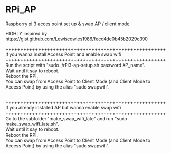 # RPi_AP
Raspberry pi 3 acces point set up & swap AP / client mode

HIGHLY inspired by https://gist.github.com/Lewiscowles1986/fecd4de0b45b2029c390

++++++++++++++++++++++++++++++++++++++++++++++++++++++<br/>
If you wanna install Access Point and enable swap wifi<br/>
++++++++++++++++++++++++++++++++++++++++++++++++++++++<br/>
Run the script with "sudo ./rPi3-ap-setup.sh password AP_name".<br/>
Wait until it say to reboot.<br/>
Reboot the RPI.<br/>
You can swap from Access Point to Client Mode (and Client Mode to Access Point) by using the alias "sudo swapwifi".<br/>
<br/>

++++++++++++++++++++++++++++++++++++++++++++++++++++++<br/>
If you already installed AP but wanna enable swap wifi<br/>
++++++++++++++++++++++++++++++++++++++++++++++++++++++<br/>
Go to the subfolder "make_swap_wifi_late" and run "sudo make_swap_wifi_late.sh".<br/>
Wait until it say to reboot.<br/>
Reboot the RPI.<br/>
You can swap from Access Point to Client Mode (and Client Mode to Access Point) by using the alias "sudo swapwifi".<br/>
